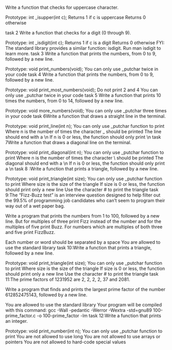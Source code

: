Write a function that checks for uppercase character.



Prototype: int _isupper(int c); Returns 1 if c is uppercase Returns 0 otherwise



task 2 Write a function that checks for a digit (0 through 9).



Prototype: int _isdigit(int c); Returns 1 if c is a digit Returns 0 otherwise FYI: The standard library provides a similar function: isdigit. Run man isdigit to learn more. task 3 Write a function that prints the numbers, from 0 to 9, followed by a new line.



Prototype: void print_numbers(void); You can only use _putchar twice in your code task 4 Write a function that prints the numbers, from 0 to 9, followed by a new line.



Prototype: void print_most_numbers(void); Do not print 2 and 4 You can only use _putchar twice in your code task 5 Write a function that prints 10 times the numbers, from 0 to 14, followed by a new line.



Prototype: void more_numbers(void); You can only use _putchar three times in your code task 6Write a function that draws a straight line in the terminal.



Prototype: void print_line(int n); You can only use _putchar function to print Where n is the number of times the character _ should be printed The line should end with a \n If n is 0 or less, the function should only print \n task 7Write a function that draws a diagonal line on the terminal.



Prototype: void print_diagonal(int n); You can only use _putchar function to print Where n is the number of times the character \ should be printed The diagonal should end with a \n If n is 0 or less, the function should only print a \n task 8 :Write a function that prints a triangle, followed by a new line.



Prototype: void print_triangle(int size); You can only use _putchar function to print Where size is the size of the triangle If size is 0 or less, the function should print only a new line Use the character # to print the triangle task 9:The “Fizz-Buzz test” is an interview question designed to help filter out the 99.5% of programming job candidates who can’t seem to program their way out of a wet paper bag.



Write a program that prints the numbers from 1 to 100, followed by a new line. But for multiples of three print Fizz instead of the number and for the multiples of five print Buzz. For numbers which are multiples of both three and five print FizzBuzz.



Each number or word should be separated by a space You are allowed to use the standard library task 10:Write a function that prints a triangle, followed by a new line.



Prototype: void print_triangle(int size); You can only use _putchar function to print Where size is the size of the triangle If size is 0 or less, the function should print only a new line Use the character # to print the triangle task 11:The prime factors of 1231952 are 2, 2, 2, 2, 37 and 2081.



Write a program that finds and prints the largest prime factor of the number 612852475143, followed by a new line.



You are allowed to use the standard library Your program will be compiled with this command: gcc -Wall -pedantic -Werror -Wextra -std=gnu89 100-prime_factor.c -o 100-prime_factor -lm task 12:Write a function that prints an integer.



Prototype: void print_number(int n); You can only use _putchar function to print You are not allowed to use long You are not allowed to use arrays or pointers You are not allowed to hard-code special values
